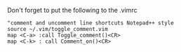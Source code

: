 Don't forget to put the following to the .vimrc

```
"comment and uncomment line shortcuts Notepad++ style
source ~/.vim/toggle_comment.vim
map <C-a> :call Toggle_comment()<CR>
map <C-k> : call Comment_on()<CR>
```
